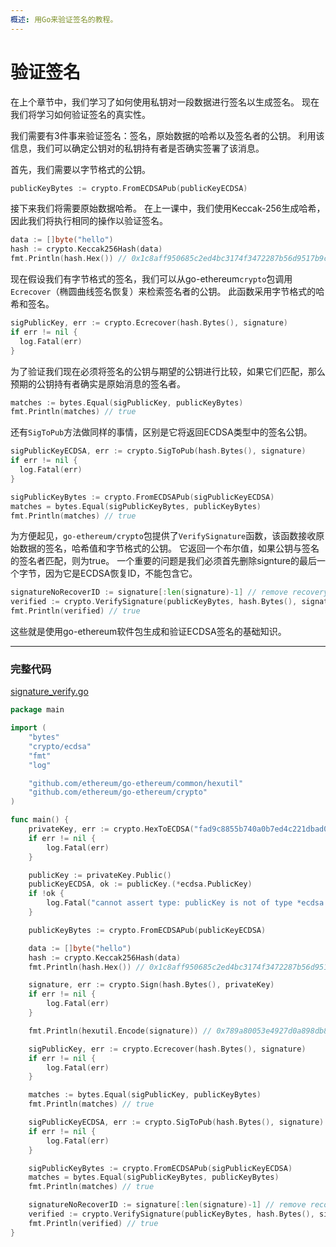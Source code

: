 ```yaml
---
概述: 用Go来验证签名的教程。
---
```


# 验证签名

在上个章节中，我们学习了如何使用私钥对一段数据进行签名以生成签名。 现在我们将学习如何验证签名的真实性。

我们需要有3件事来验证签名：签名，原始数据的哈希以及签名者的公钥。 利用该信息，我们可以确定公钥对的私钥持有者是否确实签署了该消息。

首先，我们需要以字节格式的公钥。


```go
publicKeyBytes := crypto.FromECDSAPub(publicKeyECDSA)
```

接下来我们将需要原始数据哈希。 在上一课中，我们使用Keccak-256生成哈希，因此我们将执行相同的操作以验证签名。

```go
data := []byte("hello")
hash := crypto.Keccak256Hash(data)
fmt.Println(hash.Hex()) // 0x1c8aff950685c2ed4bc3174f3472287b56d9517b9c948127319a09a7a36deac8
```

现在假设我们有字节格式的签名，我们可以从go-ethereum`crypto`包调用`Ecrecover`（椭圆曲线签名恢复）来检索签名者的公钥。 此函数采用字节格式的哈希和签名。

```go
sigPublicKey, err := crypto.Ecrecover(hash.Bytes(), signature)
if err != nil {
  log.Fatal(err)
}
```

为了验证我们现在必须将签名的公钥与期望的公钥进行比较，如果它们匹配，那么预期的公钥持有者确实是原始消息的签名者。

```go
matches := bytes.Equal(sigPublicKey, publicKeyBytes)
fmt.Println(matches) // true
```

还有`SigToPub`方法做同样的事情，区别是它将返回ECDSA类型中的签名公钥。

```go
sigPublicKeyECDSA, err := crypto.SigToPub(hash.Bytes(), signature)
if err != nil {
  log.Fatal(err)
}

sigPublicKeyBytes := crypto.FromECDSAPub(sigPublicKeyECDSA)
matches = bytes.Equal(sigPublicKeyBytes, publicKeyBytes)
fmt.Println(matches) // true
```

为方便起见，`go-ethereum/crypto`包提供了`VerifySignature`函数，该函数接收原始数据的签名，哈希值和字节格式的公钥。 它返回一个布尔值，如果公钥与签名的签名者匹配，则为true。 一个重要的问题是我们必须首先删除signture的最后一个字节，因为它是ECDSA恢复ID，不能包含它。

```go
signatureNoRecoverID := signature[:len(signature)-1] // remove recovery ID
verified := crypto.VerifySignature(publicKeyBytes, hash.Bytes(), signatureNoRecoverID)
fmt.Println(verified) // true
```

这些就是使用go-ethereum软件包生成和验证ECDSA签名的基础知识。

---

### 完整代码

[signature_verify.go](https://github.com/mhxw/eth-dev-with-go/blob/main/code/signature_verify.go)

```go
package main

import (
	"bytes"
	"crypto/ecdsa"
	"fmt"
	"log"

	"github.com/ethereum/go-ethereum/common/hexutil"
	"github.com/ethereum/go-ethereum/crypto"
)

func main() {
	privateKey, err := crypto.HexToECDSA("fad9c8855b740a0b7ed4c221dbad0f33a83a49cad6b3fe8d5817ac83d38b6a19")
	if err != nil {
		log.Fatal(err)
	}

	publicKey := privateKey.Public()
	publicKeyECDSA, ok := publicKey.(*ecdsa.PublicKey)
	if !ok {
		log.Fatal("cannot assert type: publicKey is not of type *ecdsa.PublicKey")
	}

	publicKeyBytes := crypto.FromECDSAPub(publicKeyECDSA)

	data := []byte("hello")
	hash := crypto.Keccak256Hash(data)
	fmt.Println(hash.Hex()) // 0x1c8aff950685c2ed4bc3174f3472287b56d9517b9c948127319a09a7a36deac8

	signature, err := crypto.Sign(hash.Bytes(), privateKey)
	if err != nil {
		log.Fatal(err)
	}

	fmt.Println(hexutil.Encode(signature)) // 0x789a80053e4927d0a898db8e065e948f5cf086e32f9ccaa54c1908e22ac430c62621578113ddbb62d509bf6049b8fb544ab06d36f916685a2eb8e57ffadde02301

	sigPublicKey, err := crypto.Ecrecover(hash.Bytes(), signature)
	if err != nil {
		log.Fatal(err)
	}

	matches := bytes.Equal(sigPublicKey, publicKeyBytes)
	fmt.Println(matches) // true

	sigPublicKeyECDSA, err := crypto.SigToPub(hash.Bytes(), signature)
	if err != nil {
		log.Fatal(err)
	}

	sigPublicKeyBytes := crypto.FromECDSAPub(sigPublicKeyECDSA)
	matches = bytes.Equal(sigPublicKeyBytes, publicKeyBytes)
	fmt.Println(matches) // true

	signatureNoRecoverID := signature[:len(signature)-1] // remove recovery id
	verified := crypto.VerifySignature(publicKeyBytes, hash.Bytes(), signatureNoRecoverID)
	fmt.Println(verified) // true
}
```
